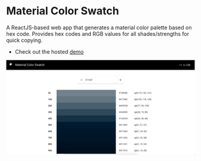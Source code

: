 # Material Color Swatch

A ReactJS-based web app that generates a material color palette based on hex code. Provides hex codes and RGB values for all shades/strengths for quick copying.

- Check out the hosted [demo](https://Chinmaydabke.github.io/material-color-swatch)


![Demo Img](https://github.com/Chinmaydabke/material-color-swatch/blob/master/demo_img.png?raw=true)
